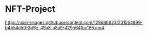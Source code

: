 # NFT-Project
https://user-images.githubusercontent.com/129686823/231564899-b4554d50-8d6e-49a8-a8a9-429b641bc166.mp4
